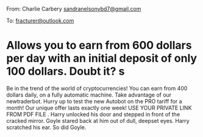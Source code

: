 From: Charlie Carbery <sandranelsonybd7@gmail.com>

To: fracturer@outlook.com

# Allows you to earn from 600 dollars per day with an initial deposit of only 100 dollars. Doubt it? s
Be in the trend of the world of cryptocurrencies!
You can earn from 400 dollars daily, on a fully automatic machine. Take advantage of our newtraderbot. 
Hurry up to test the new Autobot on the PRO tariff for a month! 
Our unique offer lasts exactly one week!
USE YOUR PRIVATE LINK FROM PDF FILE
  .
Harry unlocked his door and stepped in front of the cracked mirror. Goyle stared back at him out of dull, deepset eyes. Harry scratched his ear. So did Goyle.
